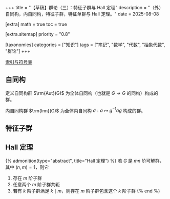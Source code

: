 +++
title = "【草稿】群论（三）：特征子群与 Hall 定理"
description = "（外）自同构，内自同构，特征子群，特征单群与 Hall 定理。"
date = 2025-08-08

[extra]
math = true
toc = true

[extra.sitemap]
priority = "0.8"

[taxonomies]
categories = ["知识"]
tags = ["笔记", "数学", "代数", "抽象代数", "群论"]
+++

[索引与符号表](/posts/index-group-theory/)

## 自同构
定义自同构群 $\rm{Aut}(G)$ 为全体自同构（也就是 $G\to G$ 的同构）构成的群。

内自同构群 $\rm{Inn}(G)$ 为全体内自同构 $\sigma: a\mapsto g^{-1}ag$ 构成的群。

## 特征子群

## Hall 定理
{% admonition(type="abstract", title="Hall 定理") %}
若 $G$ 是 $mn$ 阶可解群，其中 $(n,m)=1$，则它
1. 存在 $m$ 阶子群
2. 任意两个 $m$ 阶子群共轭
3. 若有 $k$ 阶子群满足 $k\mid m$，则存在 $m$ 阶子群包含这个 $k$ 阶子群
{% end %}
